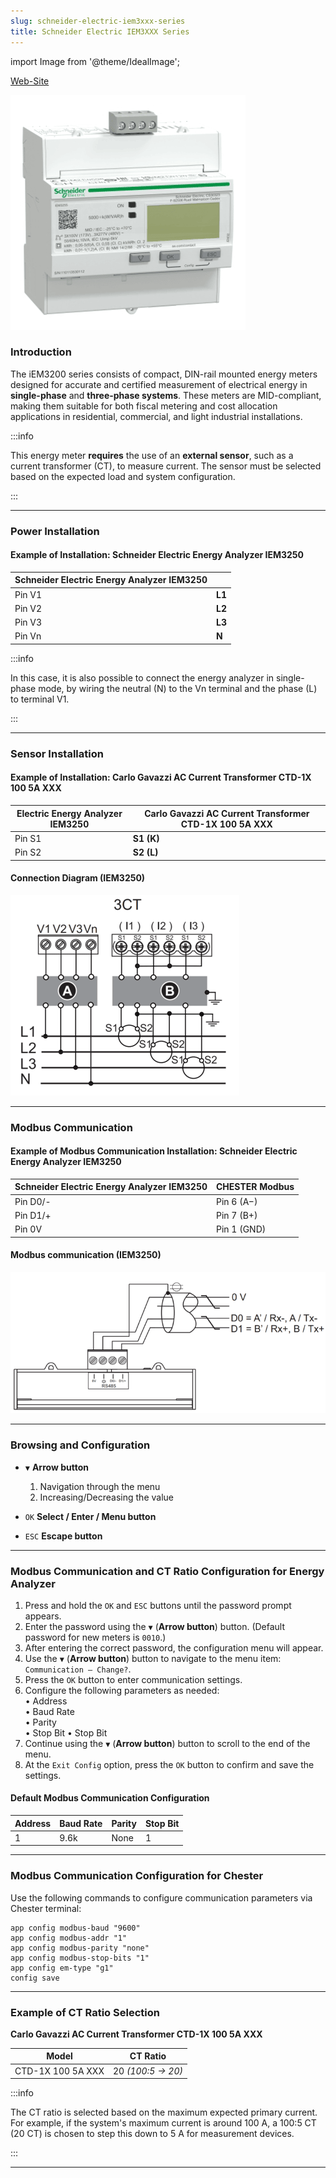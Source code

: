 ```yaml
---
slug: schneider-electric-iem3xxx-series
title: Schneider Electric IEM3XXX Series
---
```


import Image from '@theme/IdealImage';

[Web-Site](https://www.se.com/cz/cs/product/A9MEM3255/iem3250-elektrom%C4%9Br-ct-modbus-2-digit%C3%A1ln%C3%AD-vstupy/)

![Schneider Electric - IEM3250](schneider-electric-iem3000-series.png)

### Introduction

The iEM3200 series consists of compact, DIN-rail mounted energy meters designed for accurate and certified measurement of electrical energy in **single-phase** and **three-phase systems**. These meters are MID-compliant, making them suitable for both fiscal metering and cost allocation applications in residential, commercial, and light industrial installations.

:::info

This energy meter **requires** the use of an **external sensor**, such as a current transformer (CT), to measure current. The sensor must be selected based on the expected load and system configuration.

:::

 ---

### Power Installation

#### Example of Installation: Schneider Electric Energy Analyzer IEM3250

| **Schneider Electric Energy Analyzer IEM3250** | |
|----------------------------------------|-----------------------------------------------|
| Pin V1                                 | **L1**                                         |
| Pin V2                                 | **L2**                                         |
| Pin V3                                 | **L3**                                         |
| Pin Vn                                 | **N**                                         |

:::info

 In this case, it is also possible to connect the energy analyzer in single-phase mode, by wiring the neutral (N) to the Vn terminal and the phase (L) to terminal V1.

:::

---

### Sensor Installation

#### Example of Installation: Carlo Gavazzi AC Current Transformer CTD-1X 100 5A XXX


| **Electric Energy Analyzer IEM3250** | **Carlo Gavazzi AC Current Transformer CTD-1X 100 5A XXX** |
|----------------------------------------|-----------------------------------------------|
| Pin S1                                 | **S1 (K)**                                         |
| Pin S2                                | **S2 (L)**                                         |

#### Connection Diagram (IEM3250)

![Connection Diagram (IEM3250)](connection-diagram-iem3250.png)

---

### Modbus Communication

#### Example of Modbus Communication Installation: Schneider Electric Energy Analyzer IEM3250

| **Schneider Electric Energy Analyzer IEM3250** | **CHESTER Modbus** |
|---------------------------|--------------------|
| Pin D0/-                     | Pin 6 (A−)      |
| Pin D1/+                    | Pin 7 (B+)        |
| Pin 0V                    | Pin 1 (GND)        |

#### Modbus communication (IEM3250)

![Modbus communication (IEM3250)](modbus-communication-iem3250.png)

---

### Browsing and Configuration

* `▼` **Arrow button**
    1. Navigation through the menu
    2. Increasing/Decreasing the value

* `OK` **Select / Enter / Menu button**
  
* `ESC` **Escape button**

---

### Modbus Communication and CT Ratio Configuration for Energy Analyzer

1. Press and hold the `OK` and `ESC` buttons until the password prompt appears.  
2. Enter the password using the `▼` (**Arrow button**) button. (Default password for new meters is `0010`.)  
3. After entering the correct password, the configuration menu will appear.  
4. Use the `▼` (**Arrow button**) button to navigate to the menu item: `Communication – Change?`.  
5. Press the `OK` button to enter communication settings.  
6. Configure the following parameters as needed:  
   • Address  
   • Baud Rate  
   • Parity  
   • Stop Bit 
   • Stop Bit   
7. Continue using the `▼` (**Arrow button**) button to scroll to the end of the menu.  
8. At the `Exit Config` option, press the `OK` button to confirm and save the settings.

#### Default Modbus Communication Configuration

| Address | Baud Rate | Parity | Stop Bit |
|---------|-----------|--------|-----------|
| 1       | 9.6k      | None   | 1         |

---

### Modbus Communication Configuration for Chester

Use the following commands to configure communication parameters via Chester terminal:


```
app config modbus-baud "9600"
app config modbus-addr "1"
app config modbus-parity "none"
app config modbus-stop-bits "1"
app config em-type "g1"
config save
```

---

### Example of CT Ratio Selection

**Carlo Gavazzi AC Current Transformer CTD-1X 100 5A XXX**

| Model       | CT Ratio          |
|-------------|-------------------|
| CTD-1X 100 5A XXX | 20 *(100:5 → 20)* |

:::info

 The CT ratio is selected based on the maximum expected primary current. For example, if the system's maximum current is around 100 A, a 100:5 CT (20 CT) is chosen to step this down to 5 A for measurement devices.

:::
>

---